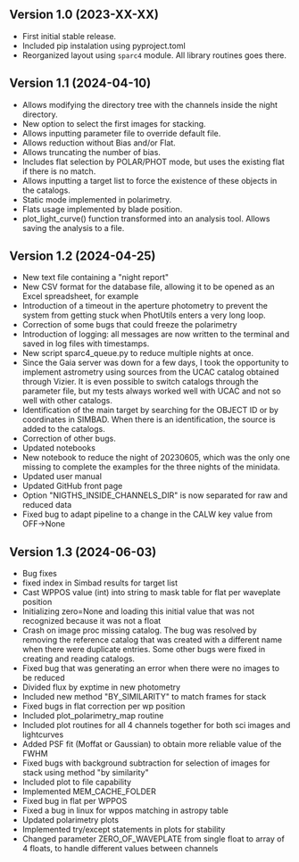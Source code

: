 Version 1.0 (2023-XX-XX)
------------------------

- First initial stable release.
- Included pip instalation using pyproject.toml
- Reorganized layout using `sparc4` module. All library routines goes there.

Version 1.1 (2024-04-10)
------------------------

- Allows modifying the directory tree with the channels inside the night directory.
- New option to select the first images for stacking.
- Allows inputting parameter file to override default file.
- Allows reduction without Bias and/or Flat.
- Allows truncating the number of bias.
- Includes flat selection by POLAR/PHOT mode, but uses the existing flat if there is no match.
- Allows inputting a target list to force the existence of these objects in the catalogs.
- Static mode implemented in polarimetry.
- Flats usage implemented by blade position.
- plot_light_curve() function transformed into an analysis tool. Allows saving the analysis to a file.

Version 1.2 (2024-04-25)
------------------------

- New text file containing a "night report"
- New CSV format for the database file, allowing it to be opened as an Excel spreadsheet, for example
- Introduction of a timeout in the aperture photometry to prevent the system from getting stuck when PhotUtils enters a very long loop.
- Correction of some bugs that could freeze the polarimetry
- Introduction of logging: all messages are now written to the terminal and saved in log files with timestamps.
- New script sparc4_queue.py to reduce multiple nights at once.
- Since the Gaia server was down for a few days, I took the opportunity to implement astrometry using sources from the UCAC catalog obtained through Vizier. It is even possible to switch catalogs through the parameter file, but my tests always worked well with UCAC and not so well with other catalogs.
- Identification of the main target by searching for the OBJECT ID or by coordinates in SIMBAD. When there is an identification, the source is added to the catalogs.
- Correction of other bugs.
- Updated notebooks
- New notebook to reduce the night of 20230605, which was the only one missing to complete the examples for the three nights of the minidata.
- Updated user manual
- Updated GitHub front page
- Option "NIGTHS_INSIDE_CHANNELS_DIR" is now separated for raw and reduced data
- Fixed bug to adapt pipeline to a change in the CALW key value from OFF->None


Version 1.3 (2024-06-03)
------------------------
- Bug fixes
- fixed index in Simbad results for target list
- Cast WPPOS value (int) into string to mask table for flat per waveplate position
- Initializing zero=None and loading this initial value that was not recognized because it was not a float
- Crash on image proc missing catalog. The bug was resolved by removing the reference catalog that was created with a different name when there were duplicate entries. Some other bugs were fixed in creating and reading catalogs.
- Fixed bug that was generating an error when there were no images to be reduced
- Divided flux by exptime in new photometry
- Included new method "BY_SIMILARITY" to match frames for stack 
- Fixed bugs in flat correction per wp position
- Included plot_polarimetry_map routine 
- Included plot routines for all 4 channels together for both sci images and lightcurves
- Added PSF fit (Moffat or Gaussian) to obtain more reliable value of the FWHM
- Fixed bugs with background subtraction for selection of images for stack using method "by similarity" 
- Included plot to file capability
- Implemented MEM_CACHE_FOLDER
- Fixed bug in flat per WPPOS
- Fixed a bug in linux for wppos matching in astropy table
- Updated polarimetry plots
- Implemented try/except statements in plots for stability
- Changed parameter ZERO_OF_WAVEPLATE from single float to array of 4 floats, to handle different values between channels
